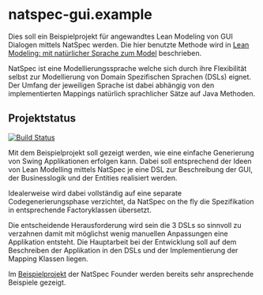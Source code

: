 natspec-gui.example
===================

Dies soll ein Beispielprojekt für angewandtes Lean Modeling von GUI Dialogen mittels NatSpec werden. 
Die hier benutzte Methode wird in
[Lean Modeling: mit natürlicher Sprache zum Model](http://www.bibsonomy.org/bibtex/220fe16bb76f4ef5d8c911c0c7a246a05/funthomas424242)
beschrieben.

NatSpec ist eine Modellierungssprache welche sich durch ihre Flexibilität selbst zur Modellierung 
von Domain Spezifischen Sprachen (DSLs) eignet. Der Umfang der jeweiligen Sprache ist dabei abhängig
von den implementierten Mappings natürlich sprachlicher Sätze auf Java Methoden. 


Projektstatus
-------------
[![Build Status](https://travis-ci.org/FunThomas424242/natspec-swingapp.example.png?branch=master)](https://travis-ci.org/FunThomas424242/natspec-swingapp.example)

Mit dem Beispielprojekt soll gezeigt werden, wie eine einfache Generierung von Swing Applikationen
erfolgen kann. Dabei soll entsprechend der Ideen von Lean Modelling mittels NatSpec je eine DSL
zur Beschreibung der GUI, der Businesslogik und der Entities realisiert werden. 

Idealerweise wird dabei vollständig auf eine separate Codegenerierungsphase verzichtet, da NatSpec 
on the fly die Spezifikation in entsprechende Factoryklassen übersetzt. 

Die entscheidende Herausforderung wird sein die 3 DSLs so sinnvoll zu verzahnen damit mit möglichst wenig 
manuellen Anpassungen eine Applikation entsteht. Die Hauptarbeit bei der Entwicklung soll auf dem 
Beschreiben der Applikation in den DSLs und der Implementierung der Mapping Klassen liegen.

Im [Beispielprojekt](https://github.com/DevBoost/JavaMagazin_Lean_Modeling_Example) der NatSpec 
Founder werden bereits sehr ansprechende Beispiele gezeigt. 

